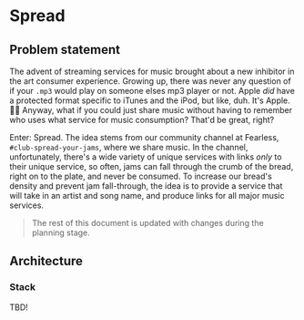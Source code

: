 # Spread

## Problem statement

The advent of streaming services for music brought about a new inhibitor in the art consumer experience. Growing up, there was never any question of if your `.mp3` would play on someone elses mp3 player or not. Apple _did_ have a protected format specific to iTunes and the iPod, but like, duh. It's Apple. 🖕🏻 Anyway, what if you could just share music without having to remember who uses what service for music consumption? That'd be great, right?

Enter: Spread. The idea stems from our community channel at Fearless, `#club-spread-your-jams`, where we share music. In the channel, unfortunately, there's a wide variety of unique services with links _only_ to their unique service, so often, jams can fall through the crumb of the bread, right on to the plate, and never be consumed. To increase our bread's density and prevent jam fall-through, the idea is to provide a service that will take in an artist and song name, and produce links for all major music services.

> The rest of this document is updated with changes during the planning stage.

## Architecture


### Stack

TBD!
